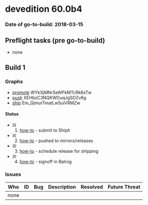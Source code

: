 # devedition 60.0b4

### Date of go-to-build: 2018-03-15

## Preflight tasks (pre go-to-build)
- none

## Build 1  

### Graphs
* [promote](https://tools.taskcluster.net/push-inspector/#/WYkXjMNrSeWFkMTcRk6xTw) WYkXjMNrSeWFkMTcRk6xTw
* [push](https://tools.taskcluster.net/push-inspector/#/XEHbzC3NQKWDuqJgSDZv8g) XEHbzC3NQKWDuqJgSDZv8g
* [ship](https://tools.taskcluster.net/push-inspector/#/Em_GjmurTmatLw5uiVRMZw) Em_GjmurTmatLw5uiVRMZw


#### Status
- [x] 1.  [how-to](https://wiki.mozilla.org/Release:Release_Automation_on_Mercurial:Starting_a_Release#Submit_to_Ship_It)  - submit to Shipit
- [x] 2.  [how-to](https://github.com/mozilla-releng/releasewarrior-2.0/blob/master/docs/release-promotion/desktop/howto.md#push-artifacts-to-releases-directory)  - pushed to mirrors/releases
- [x] 3.  [how-to](https://github.com/mozilla-releng/releasewarrior-2.0/blob/master/docs/release-promotion/desktop/howto.md#ship-the-release)  - schedule release for shipping
- [x] 4.  [how-to](https://github.com/mozilla-releng/releasewarrior-2.0/blob/master/docs/release-promotion/desktop/howto.md#obtain-sign-offs-for-changes)  - signoff in Balrog

### Issues
| Who                 | ID               | Bug                                                                 | Description                | Resolved                | Future Threat                |
| ------------------- | ---------------- | ------------------------------------------------------------------- | -------------------------- | ----------------------- | ---------------------------- |
| none | | | | | |


